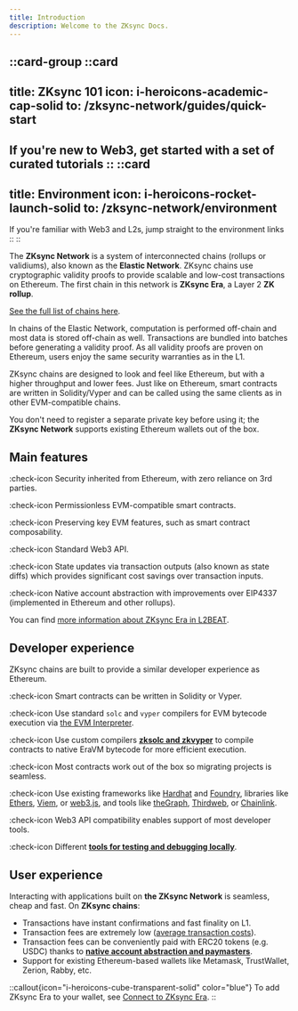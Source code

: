 ```yaml
---
title: Introduction
description: Welcome to the ZKsync Docs.
---
```


::card-group
  ::card
  ---
  title: ZKsync 101
  icon: i-heroicons-academic-cap-solid
  to: /zksync-network/guides/quick-start
  ---
  If you're new to Web3, get started with a set of curated tutorials
  ::
  ::card
  ---
  title: Environment
  icon: i-heroicons-rocket-launch-solid
  to: /zksync-network/environment
  ---
  If you're familiar with Web3 and L2s, jump straight to the environment links
  ::
::

The **ZKsync Network** is a system of interconnected chains (rollups or validiums), also known as the **Elastic Network**.
ZKsync chains use cryptographic validity proofs to provide scalable and low-cost transactions on Ethereum.
The first chain in this network is **ZKsync Era**, a Layer 2
**ZK rollup**.

[See the full list of chains here](/zksync-network/environment).

In chains of the Elastic Network, computation is performed off-chain and most data is stored off-chain as well.
Transactions are bundled into batches before generating a validity proof.
As all validity proofs are proven on Ethereum, users enjoy the same security
warranties as in the L1.

ZKsync chains are designed to look and feel like Ethereum, but with a higher throughput and lower fees.
Just like on Ethereum, smart contracts are written in Solidity/Vyper and can be called using the same clients as in
other EVM-compatible chains.

You don't need to register a separate private key before using it;
the **ZKsync Network** supports existing Ethereum wallets out of the box.

## Main features
:check-icon Security inherited from Ethereum, with zero reliance on 3rd parties.

:check-icon Permissionless EVM-compatible smart contracts.

:check-icon Preserving key EVM features, such as smart contract composability.

:check-icon Standard Web3 API.

:check-icon State updates via transaction outputs (also known as state diffs) which provides significant cost savings
over transaction inputs.

:check-icon Native account abstraction with improvements over EIP4337 (implemented in Ethereum and other rollups).

You can find [more information about ZKsync Era in L2BEAT](https://l2beat.com/scaling/projects/zksync-era#stage).

## Developer experience

ZKsync chains are built to provide a similar developer experience as Ethereum.

:check-icon Smart contracts can be written in Solidity or Vyper.

:check-icon Use standard `solc` and `vyper` compilers for EVM bytecode execution via [the EVM Interpreter](../zksync-network/unique-features/evm-interpreter/evm-interpreter).

:check-icon Use custom compilers **[zksolc and
zkvyper](/zksync-protocol/compiler/toolchain)** to compile contracts to native EraVM bytecode for more efficient execution.

:check-icon Most contracts work out of the box so migrating projects is seamless.

:check-icon Use existing frameworks
like [Hardhat](/zksync-network/tooling/hardhat) and [Foundry](/zksync-network/tooling/foundry), libraries like
[Ethers](https://docs.ethers.org/v6/), [Viem](https://viem.sh/zksync), or
[web3.js](https://docs.web3js.org/), and tools like [theGraph](https://thegraph.com/),
[Thirdweb](https://thirdweb.com/zksync), or
[Chainlink](https://docs.chain.link/data-feeds/price-feeds/addresses?network=zksync&page=1).

:check-icon Web3 API compatibility enables support of most developer tools.

:check-icon Different **[tools for testing and debugging
locally](/zksync-network/tooling/local-setup/)**.

## User experience

Interacting with applications built on **the ZKsync Network** is seamless, cheap and fast.
On **ZKsync chains**:

- Transactions have instant confirmations and fast finality on L1.
- Transaction fees are extremely low ([average transaction costs](https://www.growthepie.xyz/fundamentals/transaction-costs)).
- Transaction fees can be conveniently paid with ERC20 tokens (e.g. USDC) thanks to
  **[native account abstraction and paymasters](/zksync-protocol/zksync-era/account-abstraction)**.
- Support for existing Ethereum-based wallets like Metamask, TrustWallet, Zerion, Rabby, etc.

::callout{icon="i-heroicons-cube-transparent-solid" color="blue"}
To add ZKsync Era to your wallet, see [Connect to ZKsync Era](/zksync-network/environment/zksync-era).
::
